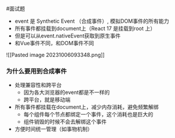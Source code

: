 #面试题 

- event 是 Synthetic Event （合成事件）, 模拟DOM事件的所有能力
- 所有事件都挂载到document上（React 17 是挂载到root 上）
- 但是可以从event.nativeEvent获取到原生事件
- 和Vue事件不同，和DOM事件不同



![[Pasted image 20231006093348.png]]



### 为什么要用到合成事件

- 处理兼容性和跨平台
	- 因为各大浏览器的event都是不一样的
	- 跨平台，就是移动端
- 所有事件都挂载在document上，减少内存消耗，避免频繁解绑
	- 每个组件每个节点都绑定一个事件，这个消耗也是巨大的
	- 组件销毁的时候不会去解绑这个事件
- 方便时间统一管理（如事物机制）